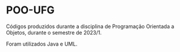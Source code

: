 # POO-UFG
Códigos produzidos durante a disciplina de Programação Orientada a Objetos, durante o semestre de 2023/1.


Foram utilizados Java e UML.
